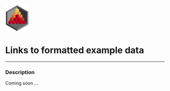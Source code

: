 <img src="docs/logo_1_transparent.png" width="75">

# Links to formatted example data


-------------------------------------------------------------------------------

### Description

Coming soon ...
